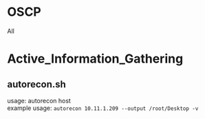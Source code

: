 # OSCP
All

# Active_Information_Gathering
## autorecon.sh
usage:
autorecon host<br/>
example usage:
`autorecon 10.11.1.209 --output /root/Desktop -v`
